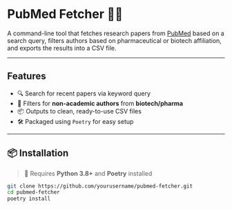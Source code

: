 # PubMed Fetcher 🔬📄

A command-line tool that fetches research papers from [PubMed](https://pubmed.ncbi.nlm.nih.gov) based on a search query, filters authors based on pharmaceutical or biotech affiliation, and exports the results into a CSV file.

---

## Features

- 🔍 Search for recent papers via keyword query
- 🧪 Filters for **non-academic authors** from **biotech/pharma**
- 📦 Outputs to clean, ready-to-use CSV files
- 🛠 Packaged using `Poetry` for easy setup

---

## 📦 Installation

> 🐍 Requires **Python 3.8+** and **Poetry** installed

```bash
git clone https://github.com/yourusername/pubmed-fetcher.git
cd pubmed-fetcher
poetry install

